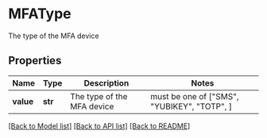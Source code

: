 # MFAType

The type of the MFA device

## Properties
Name | Type | Description | Notes
------------ | ------------- | ------------- | -------------
**value** | **str** | The type of the MFA device |  must be one of ["SMS", "YUBIKEY", "TOTP", ]

[[Back to Model list]](../README.md#documentation-for-models) [[Back to API list]](../README.md#documentation-for-api-endpoints) [[Back to README]](../README.md)


